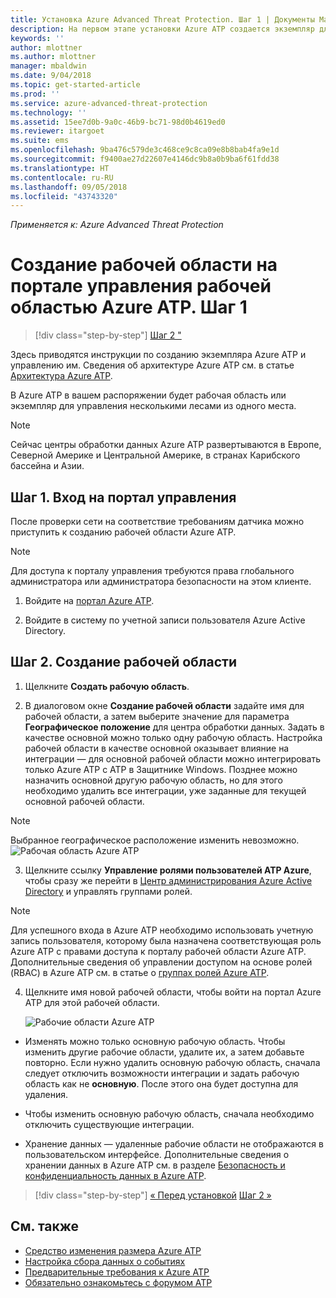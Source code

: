 ```yaml
---
title: Установка Azure Advanced Threat Protection. Шаг 1 | Документы Майкрософт
description: На первом этапе установки Azure ATP создается экземпляр для развертывания Azure ATP.
keywords: ''
author: mlottner
ms.author: mlottner
manager: mbaldwin
ms.date: 9/04/2018
ms.topic: get-started-article
ms.prod: ''
ms.service: azure-advanced-threat-protection
ms.technology: ''
ms.assetid: 15ee7d0b-9a0c-46b9-bc71-98d0b4619ed0
ms.reviewer: itargoet
ms.suite: ems
ms.openlocfilehash: 9ba476c579de3c468ce9c8ca09e8b8bab4fa9e1d
ms.sourcegitcommit: f9400ae27d22607e4146dc9b8a0b9ba6f61fdd38
ms.translationtype: HT
ms.contentlocale: ru-RU
ms.lasthandoff: 09/05/2018
ms.locfileid: "43743320"
---
```

*Применяется к: Azure Advanced Threat Protection*


# <a name="creating-a-workspace-in-the-azure-atp-workspace-management-portal---step-1"></a>Создание рабочей области на портале управления рабочей областью Azure ATP. Шаг 1

>[!div class="step-by-step"]
[Шаг 2 "](install-atp-step2.md)

Здесь приводятся инструкции по созданию экземпляра Azure ATP и управлению им. Сведения об архитектуре Azure ATP см. в статье [Архитектура Azure ATP](atp-architecture.md).

В Azure ATP в вашем распоряжении будет рабочая область или экземпляр для управления несколькими лесами из одного места. 

> [!NOTE]
> Сейчас центры обработки данных Azure ATP развертываются в Европе, Северной Америке и Центральной Америке, в странах Карибского бассейна и Азии.

## <a name="step-1-enter-the-management-portal"></a>Шаг 1. Вход на портал управления

После проверки сети на соответствие требованиям датчика можно приступить к созданию рабочей области Azure ATP.

> [!NOTE]
>Для доступа к порталу управления требуются права глобального администратора или администратора безопасности на этом клиенте.


1.  Войдите на [портал Azure ATP](https://portal.atp.azure.com).

2.  Войдите в систему по учетной записи пользователя Azure Active Directory.

## <a name="step-2-create-your-workspace"></a>Шаг 2. Создание рабочей области

1. Щелкните **Создать рабочую область**.

2. В диалоговом окне **Создание рабочей области** задайте имя для рабочей области, а затем выберите значение для параметра **Географическое положение** для центра обработки данных. Задать в качестве основной можно только одну рабочую область. Настройка рабочей области в качестве основной оказывает влияние на интеграции — для основной рабочей области можно интегрировать только Azure ATP с ATP в Защитнике Windows. Позднее можно назначить основной другую рабочую область, но для этого необходимо удалить все интеграции, уже заданные для текущей основной рабочей области.
 > [!NOTE]
 > Выбранное географическое расположение изменить невозможно.
    ![Рабочая область Azure ATP](media/create-workspace.png)

3. Щелкните ссылку **Управление ролями пользователей ATP Azure**, чтобы сразу же перейти в [Центр администрирования Azure Active Directory](https://docs.microsoft.com/azure/active-directory/active-directory-assign-admin-roles-azure-portal) и управлять группами ролей.

 > [!NOTE]
 > Для успешного входа в Azure ATP необходимо использовать учетную запись пользователя, которому была назначена соответствующая роль Azure ATP с правами доступа к порталу рабочей области Azure ATP. Дополнительные сведения об управлении доступом на основе ролей (RBAC) в Azure ATP см. в статье о [группах ролей Azure ATP](atp-role-groups.md).

4. Щелкните имя новой рабочей области, чтобы войти на портал Azure ATP для этой рабочей области.

    ![Рабочие области Azure ATP](media/atp-workspaces.png)

- Изменять можно только основную рабочую область. Чтобы изменить другие рабочие области, удалите их, а затем добавьте повторно. Если нужно удалить основную рабочую область, сначала следует отключить возможности интеграции и задать рабочую область как не **основную**. После этого она будет доступна для удаления.
- Чтобы изменить основную рабочую область, сначала необходимо отключить существующие интеграции.

- Хранение данных — удаленные рабочие области не отображаются в пользовательском интерфейсе. Дополнительные сведения о хранении данных в Azure ATP см. в разделе [Безопасность и конфиденциальность данных в Azure ATP](atp-privacy-compliance.md).


>[!div class="step-by-step"]
[« Перед установкой](configure-port-mirroring.md)
[Шаг 2 »](install-atp-step2.md)


## <a name="see-also"></a>См. также
- [Средство изменения размера Azure ATP](http://aka.ms/aatpsizingtool)
- [Настройка сбора данных о событиях](configure-event-collection.md)
- [Предварительные требования к Azure ATP](atp-prerequisites.md)
- [Обязательно ознакомьтесь с форумом ATP](https://aka.ms/azureatpcommunity)
